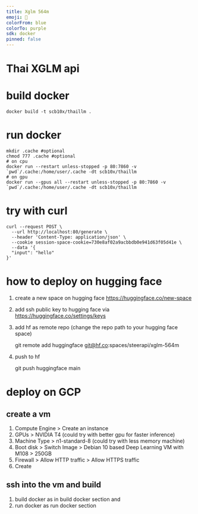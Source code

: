 ```yaml
---
title: Xglm 564m
emoji: 🦀
colorFrom: blue
colorTo: purple
sdk: docker
pinned: false
---
```


# Thai XGLM api

# build docker

    docker build -t scb10x/thaillm .

# run docker

    mkdir .cache #optional
    chmod 777 .cache #optional
    # on cpu
    docker run --restart unless-stopped -p 80:7860 -v `pwd`/.cache:/home/user/.cache -dt scb10x/thaillm
    # on gpu
    docker run --gpus all --restart unless-stopped -p 80:7860 -v `pwd`/.cache:/home/user/.cache -dt scb10x/thaillm

# try with curl

    curl --request POST \
      --url http://localhost:80/generate \
      --header 'Content-Type: application/json' \
      --cookie session-space-cookie=730e8af02a9acbbdb0e941d63f05d41e \
      --data '{
      "input": "hello"
    }'

# how to deploy on hugging face

1. create a new space on hugging face https://huggingface.co/new-space
2. add ssh public key to hugging face via https://huggingface.co/settings/keys
3. add hf as remote repo (change the repo path to your hugging face space)

    git remote add huggingface git@hf.co:spaces/steerapi/xglm-564m

4. push to hf

    git push huggingface main


# deploy on GCP

## create a vm
1. Compute Engine > Create an instance
2. GPUs > NVIDIA T4 (could try with better gpu for faster inference)
3. Machine Type > n1-standard-8 (could try with less memory machine)
4. Boot disk > Switch Image > Debian 10 based Deep Learning VM with M108 > 250GB
5. Firewall > Allow HTTP traffic > Allow HTTPS traffic
6. Create

## ssh into the vm and build

1. build docker as in build docker section and 
2. run docker as run docker section

